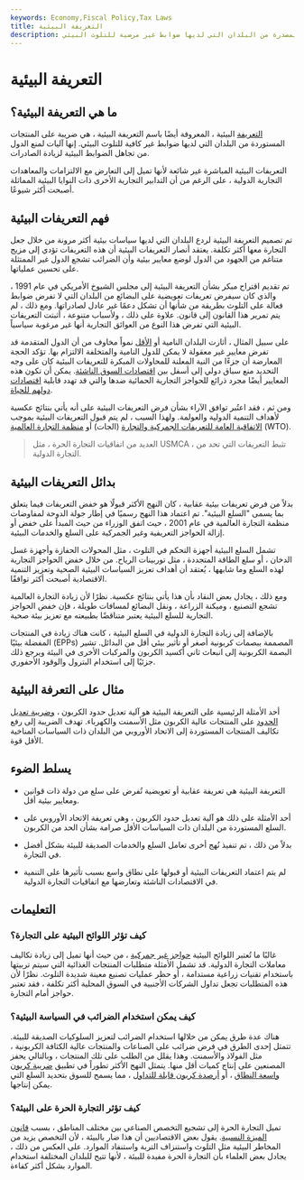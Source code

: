 ```yaml
---
keywords: Economy,Fiscal Policy,Tax Laws
title: التعريفة البيئية
description: التعريفة البيئية هي ضريبة على المنتجات المستوردة إلى أو المصدرة من البلدان التي لديها ضوابط غير مرضية للتلوث البيئي.
---
```


# التعريفة البيئية
## ما هي التعريفة البيئية؟

[التعريفة](/tariff) البيئية ، المعروفة أيضًا باسم التعريفة البيئية ، هي ضريبة على المنتجات المستوردة من البلدان التي لديها ضوابط غير كافية للتلوث البيئي. إنها آليات لمنع الدول من تجاهل الضوابط البيئية لزيادة الصادرات.

التعريفات البيئية المباشرة غير شائعة لأنها تميل إلى التعارض مع الالتزامات والمعاهدات التجارية الدولية ، على الرغم من أن التدابير التجارية الأخرى ذات النوايا البيئية المماثلة أصبحت أكثر شيوعًا.

## فهم التعريفات البيئية

تم تصميم التعريفة البيئية لردع البلدان التي لديها سياسات بيئية أكثر مرونة من خلال جعل التجارة معها أكثر تكلفة. يعتقد أنصار التعريفات البيئية أن هذه التعريفات تؤدي إلى مزيج متناغم من الجهود من الدول لوضع معايير بيئية وأن الضرائب تشجع الدول غير الممتثلة على تحسين عملياتها.

تم تقديم اقتراح مبكر بشأن التعريفة البيئية إلى مجلس الشيوخ الأمريكي في عام 1991 ، والذي كان سيفرض تعريفات تعويضية على البضائع من البلدان التي لا تفرض ضوابط فعالة على التلوث بطريقة من شأنها أن تشكل دعمًا غير عادل لصادراتها. ومع ذلك ، لم يتم تمرير هذا القانون إلى قانون. علاوة على ذلك ، ولأسباب متنوعة ، أثبتت التعريفات البيئية التي تفرض هذا النوع من العوائق التجارية أنها غير مرغوبة سياسياً.

على سبيل المثال ، أثارت البلدان النامية أو [الأقل](/ldc) نمواً مخاوف من أن الدول المتقدمة قد تفرض معايير غير معقولة لا يمكن للدول النامية والمتخلفة الالتزام بها. تؤكد الحجة المعارضة أن جزءًا من النية المعلنة للمحاولات المبكرة للتعريفات البيئية كان على وجه التحديد منع سباق دولي إلى أسفل بين [اقتصادات السوق الناشئة](/emergingmarketeconomy). يمكن أن تكون هذه المعايير أيضًا مجرد ذرائع للحواجز التجارية الحمائية ضدها والتي قد تهدد قابلية [اقتصادات دولهم للحياة](/economy).

ومن ثم ، فقد اعتُبر توافق الآراء بشأن فرض التعريفات البيئية على أنه يأتي بنتائج عكسية لأهداف التنمية الدولية والعولمة. ولهذا السبب ، لم يتم قبول التعريفات البيئية بموجب [الاتفاقية العامة للتعريفات الجمركية والتجارة](/gatt) (الجات) أو [منظمة التجارة العالمية](/wto) (WTO).

> العديد من اتفاقيات التجارة الحرة ، مثل USMCA ، تثبط التعريفات التي تحد من التجارة الدولية.

>

## بدائل التعريفات البيئية

بدلاً من فرض تعريفات بيئية عقابية ، كان النهج الأكثر قبولًا هو خفض التعريفات فيما يتعلق بما يسمى "السلع البيئية". تم اعتماد هذا النهج رسميًا في إطار جولة الدوحة لمفاوضات منظمة التجارة العالمية في عام 2001 ، حيث اتفق الوزراء من حيث المبدأ على خفض أو إزالة الحواجز التعريفية وغير الجمركية على السلع والخدمات البيئية.

تشمل السلع البيئية أجهزة التحكم في التلوث ، مثل المحولات الحفازة وأجهزة غسل الدخان ، أو سلع الطاقة المتجددة ، مثل توربينات الرياح. من خلال خفض الحواجز التجارية لهذه السلع وما شابهها ، يُعتقد أن أهداف تعزيز السياسات البيئية الصحية وتعزيز التنمية الاقتصادية أصبحت أكثر توافقًا.

ومع ذلك ، يجادل بعض النقاد بأن هذا يأتي بنتائج عكسية. نظرًا لأن زيادة التجارة العالمية تشجع التصنيع ، وميكنة الزراعة ، ونقل البضائع لمسافات طويلة ، فإن خفض الحواجز التجارية للسلع البيئية يعتبر متناقضًا بطبيعته مع تعزيز بيئة صحية.

بالإضافة إلى زيادة التجارة الدولية في السلع البيئية ، كانت هناك زيادة في المنتجات المفضلة بيئيًا (EPPs) المصممة ببصمات كربونية أصغر أو تأثير بيئي أقل من البدائل. تشير البصمة الكربونية إلى انبعاث ثاني أكسيد الكربون والمركبات الأخرى في البيئة ويرجع ذلك جزئيًا إلى استخدام البترول والوقود الأحفوري.

## مثال على التعرفة البيئية

أحد الأمثلة الرئيسية على التعريفة البيئية هو آلية تعديل حدود الكربون ، [وضريبة تعديل الحدود](/border-adjustment-tax) على المنتجات عالية الكربون مثل الأسمنت والكهرباء. تهدف الضريبة إلى رفع تكاليف المنتجات المستوردة إلى الاتحاد الأوروبي من البلدان ذات السياسات المناخية الأقل قوة.

## يسلط الضوء

- التعريفة البيئية هي تعريفة عقابية أو تعويضية تُفرض على سلع من دولة ذات قوانين ومعايير بيئية أقل.

- أحد الأمثلة على ذلك هو آلية تعديل حدود الكربون ، وهي تعريفة الاتحاد الأوروبي على السلع المستوردة من البلدان ذات السياسات الأقل صرامة بشأن الحد من الكربون.

- بدلاً من ذلك ، تم تنفيذ نُهج أخرى تعامل السلع والخدمات الصديقة للبيئة بشكل أفضل في التجارة.

- لم يتم اعتماد التعريفات البيئية أو قبولها على نطاق واسع بسبب تأثيرها على التنمية في الاقتصادات الناشئة وتعارضها مع اتفاقيات التجارة الدولية.

## التعليمات

### كيف تؤثر اللوائح البيئية على التجارة؟

غالبًا ما تُعتبر اللوائح البيئية [حواجز غير جمركية](/nontariff-barrier) ، من حيث أنها تميل إلى زيادة تكاليف معاملات التجارة الدولية. قد تشمل الأمثلة متطلبات المنتجات الغذائية التي سيتم تربيتها باستخدام تقنيات زراعية مستدامة ، أو حظر عمليات تصنيع معينة شديدة التلوث. نظرًا لأن هذه المتطلبات تجعل تداول الشركات الأجنبية في السوق المحلية أكثر تكلفة ، فقد تعتبر حواجز أمام التجارة.

### كيف يمكن استخدام الضرائب في السياسة البيئية؟

هناك عدة طرق يمكن من خلالها استخدام الضرائب لتعزيز السلوكيات الصديقة للبيئة. تتمثل إحدى الطرق في فرض ضرائب على الصناعات والمنتجات عالية الكثافة الكربونية ، مثل الفولاذ والأسمنت. وهذا يقلل من الطلب على تلك المنتجات ، وبالتالي يحفز المصنعين على إنتاج كميات أقل منها. يتمثل النهج الأكثر تطوراً في تطبيق [ضريبة كربون واسعة النطاق](/carbon-dioxide-tax) ، أو [أرصدة كربون قابلة للتداول](/carbon_credit) ، مما يسمح للسوق بتحديد السلع التي يمكن إنتاجها.

### كيف تؤثر التجارة الحرة على البيئة؟

تميل التجارة الحرة إلى تشجيع التخصص الصناعي بين مختلف المناطق ، بسبب [قانون الميزة النسبية](/comparativeadvantage). يقول بعض الاقتصاديين أن هذا ضار بالبيئة ، لأن التخصص يزيد من المخاطر البيئية مثل التلوث واستنزاف التربة واستنفاد الموارد. على العكس من ذلك ، يجادل بعض العلماء بأن التجارة الحرة مفيدة للبيئة ، لأنها تتيح للبلدان المختلفة استخدام الموارد بشكل أكثر كفاءة.

